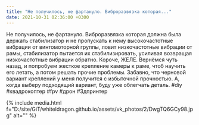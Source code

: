 ```yaml
---
title: "Не получилось, не фартануло. Виброразвязка которая..."
date: 2021-10-31 02:36:00 +0300
---
```


Не получилось, не фартануло. Виброразвязка которая должна была держать стабилизатор и не пропускать к нему высокочастотные вибрации от винтомоторной группы, ловит низкочастотные вибрации от рамы, стабилизатор пытается их стабилизировать, усиливая возвращая низкочастотные вибрации обратно. Короче, ЖЕЛЕ. Вернёмся чуть назад, и попробуем жесткое крепление камеры к раме, чтоб научить его летать, а потом решать прочие проблемы.
Забавно, что черновой вариант креплений у меня получится с избыточной прочностью. А, когда выберу подходящий вариант, буду уже облегчать деталь.
#diy #квадрокоптер #fpv #дрон #3дпринтер

{% include media.html f="D:/site/GiT/whiteldragon.github.io/assets/vk_photos/2/DwgTQ6GCy98.jpg" alt="" %}
